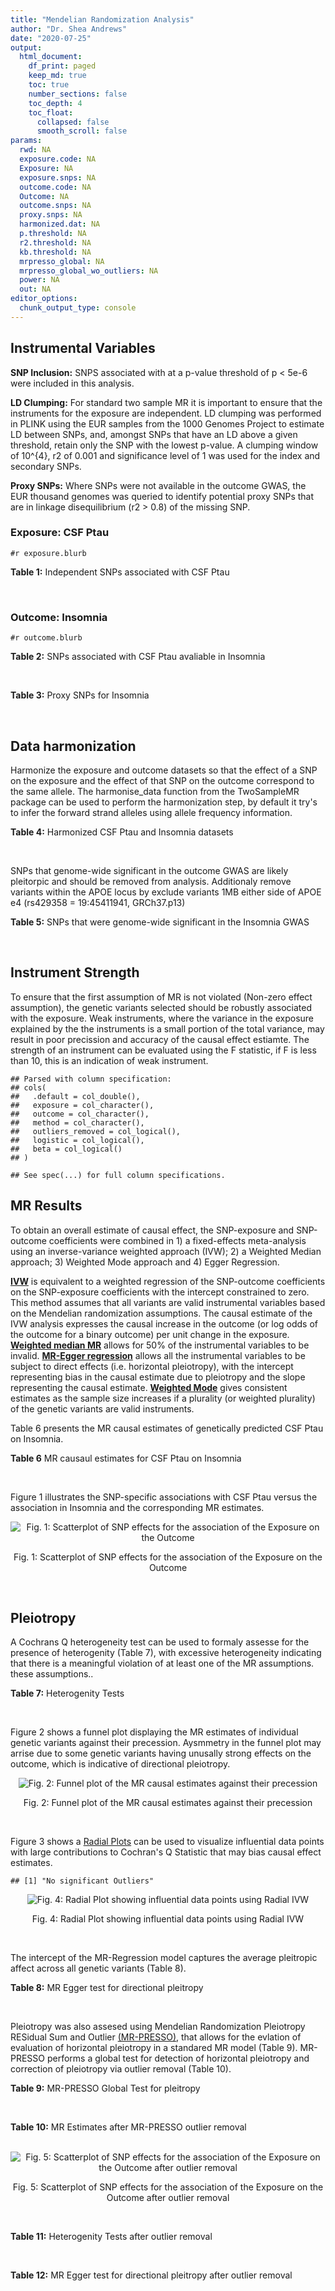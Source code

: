 ```yaml
---
title: "Mendelian Randomization Analysis"
author: "Dr. Shea Andrews"
date: "2020-07-25"
output:
  html_document:
    df_print: paged
    keep_md: true
    toc: true
    number_sections: false
    toc_depth: 4
    toc_float:
      collapsed: false
      smooth_scroll: false
params:
  rwd: NA
  exposure.code: NA
  Exposure: NA
  exposure.snps: NA
  outcome.code: NA
  Outcome: NA
  outcome.snps: NA
  proxy.snps: NA
  harmonized.dat: NA
  p.threshold: NA
  r2.threshold: NA
  kb.threshold: NA
  mrpresso_global: NA
  mrpresso_global_wo_outliers: NA
  power: NA
  out: NA
editor_options:
  chunk_output_type: console
---
```







## Instrumental Variables
**SNP Inclusion:** SNPS associated with at a p-value threshold of p < 5e-6 were included in this analysis.
<br>

**LD Clumping:** For standard two sample MR it is important to ensure that the instruments for the exposure are independent. LD clumping was performed in PLINK using the EUR samples from the 1000 Genomes Project to estimate LD between SNPs, and, amongst SNPs that have an LD above a given threshold, retain only the SNP with the lowest p-value. A clumping window of 10^{4}, r2 of 0.001 and significance level of 1 was used for the index and secondary SNPs.
<br>

**Proxy SNPs:** Where SNPs were not available in the outcome GWAS, the EUR thousand genomes was queried to identify potential proxy SNPs that are in linkage disequilibrium (r2 > 0.8) of the missing SNP.
<br>

### Exposure: CSF Ptau
`#r exposure.blurb`
<br>

**Table 1:** Independent SNPs associated with CSF Ptau
<div data-pagedtable="false">
  <script data-pagedtable-source type="application/json">
{"columns":[{"label":["SNP"],"name":[1],"type":["chr"],"align":["left"]},{"label":["CHROM"],"name":[2],"type":["dbl"],"align":["right"]},{"label":["POS"],"name":[3],"type":["dbl"],"align":["right"]},{"label":["REF"],"name":[4],"type":["chr"],"align":["left"]},{"label":["ALT"],"name":[5],"type":["chr"],"align":["left"]},{"label":["AF"],"name":[6],"type":["dbl"],"align":["right"]},{"label":["BETA"],"name":[7],"type":["dbl"],"align":["right"]},{"label":["SE"],"name":[8],"type":["dbl"],"align":["right"]},{"label":["Z"],"name":[9],"type":["dbl"],"align":["right"]},{"label":["P"],"name":[10],"type":["dbl"],"align":["right"]},{"label":["N"],"name":[11],"type":["dbl"],"align":["right"]},{"label":["TRAIT"],"name":[12],"type":["chr"],"align":["left"]}],"data":[{"1":"rs4267554","2":"2","3":"46901045","4":"A","5":"G","6":"0.1037360","7":"-0.04197","8":"0.008801","9":"-4.768776","10":"1.976e-06","11":"3146","12":"CSF_ptau"},{"1":"rs35055419","2":"3","3":"190663557","4":"T","5":"C","6":"0.3498150","7":"0.03490","8":"0.005653","9":"6.173713","10":"7.624e-10","11":"3146","12":"CSF_ptau"},{"1":"rs16897042","2":"5","3":"67107448","4":"T","5":"C","6":"0.0184850","7":"0.07870","8":"0.016050","9":"4.903427","10":"9.998e-07","11":"3146","12":"CSF_ptau"},{"1":"rs60871478","2":"7","3":"827325","4":"A","5":"G","6":"0.7729760","7":"-0.03472","8":"0.006863","9":"-5.059010","10":"4.505e-07","11":"3146","12":"CSF_ptau"},{"1":"rs7798280","2":"7","3":"15093202","4":"C","5":"A","6":"0.3549910","7":"-0.03378","8":"0.006773","9":"-4.987450","10":"6.699e-07","11":"3146","12":"CSF_ptau"},{"1":"rs2439313","2":"8","3":"32533316","4":"A","5":"G","6":"0.5620010","7":"-0.02653","8":"0.005418","9":"-4.896640","10":"1.025e-06","11":"3146","12":"CSF_ptau"},{"1":"rs514716","2":"9","3":"3929424","4":"C","5":"T","6":"0.8443070","7":"0.04876","8":"0.008764","9":"5.563670","10":"2.935e-08","11":"3146","12":"CSF_ptau"},{"1":"rs9527039","2":"13","3":"53504675","4":"T","5":"C","6":"0.0810909","7":"-0.06098","8":"0.010450","9":"-5.835407","10":"5.947e-09","11":"3146","12":"CSF_ptau"},{"1":"rs12889974","2":"14","3":"77609298","4":"C","5":"G","6":"0.0913043","7":"0.04955","8":"0.010660","9":"4.648218","10":"3.555e-06","11":"3146","12":"CSF_ptau"},{"1":"rs12961169","2":"18","3":"77381649","4":"C","5":"T","6":"0.1395560","7":"0.05004","8":"0.008013","9":"6.244852","10":"5.117e-10","11":"3146","12":"CSF_ptau"},{"1":"rs769449","2":"19","3":"45410002","4":"G","5":"A","6":"0.0998545","7":"0.07930","8":"0.006542","9":"12.121675","10":"5.299e-33","11":"3146","12":"CSF_ptau"},{"1":"rs34871495","2":"20","3":"55310283","4":"C","5":"T","6":"0.0282916","7":"0.08995","8":"0.016740","9":"5.373357","10":"8.307e-08","11":"3146","12":"CSF_ptau"},{"1":"rs41157","2":"22","3":"30405151","4":"T","5":"C","6":"0.7146230","7":"-0.02538","8":"0.005504","9":"-4.611190","10":"4.182e-06","11":"3146","12":"CSF_ptau"}],"options":{"columns":{"min":{},"max":[10]},"rows":{"min":[10],"max":[10]},"pages":{}}}
  </script>
</div>
<br>

### Outcome: Insomnia
`#r outcome.blurb`
<br>

**Table 2:** SNPs associated with CSF Ptau avaliable in Insomnia
<div data-pagedtable="false">
  <script data-pagedtable-source type="application/json">
{"columns":[{"label":["SNP"],"name":[1],"type":["chr"],"align":["left"]},{"label":["CHROM"],"name":[2],"type":["dbl"],"align":["right"]},{"label":["POS"],"name":[3],"type":["dbl"],"align":["right"]},{"label":["REF"],"name":[4],"type":["chr"],"align":["left"]},{"label":["ALT"],"name":[5],"type":["chr"],"align":["left"]},{"label":["AF"],"name":[6],"type":["dbl"],"align":["right"]},{"label":["BETA"],"name":[7],"type":["dbl"],"align":["right"]},{"label":["SE"],"name":[8],"type":["dbl"],"align":["right"]},{"label":["Z"],"name":[9],"type":["dbl"],"align":["right"]},{"label":["P"],"name":[10],"type":["dbl"],"align":["right"]},{"label":["N"],"name":[11],"type":["dbl"],"align":["right"]},{"label":["TRAIT"],"name":[12],"type":["chr"],"align":["left"]}],"data":[{"1":"rs4267554","2":"2","3":"46901045","4":"A","5":"G","6":"0.1037360","7":"7.720200e-04","8":"0.0008693923","9":"0.888","10":"3.744e-01","11":"1322506","12":"Insomnia_Symptoms"},{"1":"rs35055419","2":"3","3":"190663557","4":"T","5":"C","6":"0.3498150","7":"1.539500e-03","8":"0.0008673225","9":"1.775","10":"7.585e-02","11":"1327012","12":"Insomnia_Symptoms"},{"1":"rs16897042","2":"5","3":"67107448","4":"T","5":"C","6":"0.0184850","7":"6.942490e-05","8":"0.0008678107","9":"0.080","10":"9.361e-01","11":"1330336","12":"Insomnia_Symptoms"},{"1":"rs60871478","2":"7","3":"827325","4":"A","5":"G","6":"0.7729760","7":"7.738270e-04","8":"0.0008675192","9":"0.892","10":"3.725e-01","11":"1328216","12":"Insomnia_Symptoms"},{"1":"rs7798280","2":"7","3":"15093202","4":"C","5":"A","6":"0.3549910","7":"-2.571644e-04","8":"0.0008687986","9":"-0.296","10":"7.675e-01","11":"1326025","12":"Insomnia_Symptoms"},{"1":"rs2439313","2":"8","3":"32533316","4":"A","5":"G","6":"0.5620010","7":"1.671050e-04","8":"0.0008703360","9":"0.192","10":"8.476e-01","11":"1321827","12":"Insomnia_Symptoms"},{"1":"rs514716","2":"9","3":"3929424","4":"C","5":"T","6":"0.8443070","7":"5.762905e-04","8":"0.0008679073","9":"0.664","10":"5.066e-01","11":"1327585","12":"Insomnia_Symptoms"},{"1":"rs9527039","2":"13","3":"53504675","4":"T","5":"C","6":"0.0810909","7":"-1.181540e-04","8":"0.0008687808","9":"-0.136","10":"8.916e-01","11":"1326901","12":"Insomnia_Symptoms"},{"1":"rs12889974","2":"14","3":"77609298","4":"C","5":"G","6":"0.0913043","7":"-1.016770e-03","8":"0.0008675475","9":"-1.172","10":"2.413e-01","11":"1327515","12":"Insomnia_Symptoms"},{"1":"rs12961169","2":"18","3":"77381649","4":"C","5":"T","6":"0.1395560","7":"7.738479e-05","8":"0.0008694921","9":"0.089","10":"9.289e-01","11":"1325111","12":"Insomnia_Symptoms"},{"1":"rs769449","2":"19","3":"45410002","4":"G","5":"A","6":"0.0998545","7":"-4.160224e-03","8":"0.0008643724","9":"-4.813","10":"1.483e-06","11":"1330800","12":"Insomnia_Symptoms"},{"1":"rs34871495","2":"20","3":"55310283","4":"C","5":"T","6":"0.0282916","7":"-7.820726e-04","8":"0.0008670427","9":"-0.902","10":"3.673e-01","11":"1329654","12":"Insomnia_Symptoms"},{"1":"rs41157","2":"22","3":"30405151","4":"T","5":"C","6":"0.7146230","7":"7.410850e-04","8":"0.0008667656","9":"0.855","10":"3.926e-01","11":"1330613","12":"Insomnia_Symptoms"}],"options":{"columns":{"min":{},"max":[10]},"rows":{"min":[10],"max":[10]},"pages":{}}}
  </script>
</div>
<br>

**Table 3:** Proxy SNPs for Insomnia
<div data-pagedtable="false">
  <script data-pagedtable-source type="application/json">
{"columns":[{"label":["proxy.outcome"],"name":[1],"type":["lgl"],"align":["right"]},{"label":["target_snp"],"name":[2],"type":["lgl"],"align":["right"]},{"label":["proxy_snp"],"name":[3],"type":["lgl"],"align":["right"]},{"label":["ld.r2"],"name":[4],"type":["lgl"],"align":["right"]},{"label":["Dprime"],"name":[5],"type":["lgl"],"align":["right"]},{"label":["ref.proxy"],"name":[6],"type":["lgl"],"align":["right"]},{"label":["alt.proxy"],"name":[7],"type":["lgl"],"align":["right"]},{"label":["CHROM"],"name":[8],"type":["lgl"],"align":["right"]},{"label":["POS"],"name":[9],"type":["lgl"],"align":["right"]},{"label":["ALT.proxy"],"name":[10],"type":["lgl"],"align":["right"]},{"label":["REF.proxy"],"name":[11],"type":["lgl"],"align":["right"]},{"label":["AF"],"name":[12],"type":["lgl"],"align":["right"]},{"label":["BETA"],"name":[13],"type":["lgl"],"align":["right"]},{"label":["SE"],"name":[14],"type":["lgl"],"align":["right"]},{"label":["P"],"name":[15],"type":["lgl"],"align":["right"]},{"label":["N"],"name":[16],"type":["lgl"],"align":["right"]},{"label":["ref"],"name":[17],"type":["lgl"],"align":["right"]},{"label":["alt"],"name":[18],"type":["lgl"],"align":["right"]},{"label":["ALT"],"name":[19],"type":["lgl"],"align":["right"]},{"label":["REF"],"name":[20],"type":["lgl"],"align":["right"]},{"label":["PHASE"],"name":[21],"type":["lgl"],"align":["right"]}],"data":[{"1":"NA","2":"NA","3":"NA","4":"NA","5":"NA","6":"NA","7":"NA","8":"NA","9":"NA","10":"NA","11":"NA","12":"NA","13":"NA","14":"NA","15":"NA","16":"NA","17":"NA","18":"NA","19":"NA","20":"NA","21":"NA"}],"options":{"columns":{"min":{},"max":[10]},"rows":{"min":[10],"max":[10]},"pages":{}}}
  </script>
</div>
<br>

## Data harmonization
Harmonize the exposure and outcome datasets so that the effect of a SNP on the exposure and the effect of that SNP on the outcome correspond to the same allele. The harmonise_data function from the TwoSampleMR package can be used to perform the harmonization step, by default it try's to infer the forward strand alleles using allele frequency information.
<br>

**Table 4:** Harmonized CSF Ptau and Insomnia datasets
<div data-pagedtable="false">
  <script data-pagedtable-source type="application/json">
{"columns":[{"label":["SNP"],"name":[1],"type":["chr"],"align":["left"]},{"label":["effect_allele.exposure"],"name":[2],"type":["chr"],"align":["left"]},{"label":["other_allele.exposure"],"name":[3],"type":["chr"],"align":["left"]},{"label":["effect_allele.outcome"],"name":[4],"type":["chr"],"align":["left"]},{"label":["other_allele.outcome"],"name":[5],"type":["chr"],"align":["left"]},{"label":["beta.exposure"],"name":[6],"type":["dbl"],"align":["right"]},{"label":["beta.outcome"],"name":[7],"type":["dbl"],"align":["right"]},{"label":["eaf.exposure"],"name":[8],"type":["dbl"],"align":["right"]},{"label":["eaf.outcome"],"name":[9],"type":["dbl"],"align":["right"]},{"label":["remove"],"name":[10],"type":["lgl"],"align":["right"]},{"label":["palindromic"],"name":[11],"type":["lgl"],"align":["right"]},{"label":["ambiguous"],"name":[12],"type":["lgl"],"align":["right"]},{"label":["id.outcome"],"name":[13],"type":["chr"],"align":["left"]},{"label":["chr.outcome"],"name":[14],"type":["dbl"],"align":["right"]},{"label":["pos.outcome"],"name":[15],"type":["dbl"],"align":["right"]},{"label":["se.outcome"],"name":[16],"type":["dbl"],"align":["right"]},{"label":["z.outcome"],"name":[17],"type":["dbl"],"align":["right"]},{"label":["pval.outcome"],"name":[18],"type":["dbl"],"align":["right"]},{"label":["samplesize.outcome"],"name":[19],"type":["dbl"],"align":["right"]},{"label":["outcome"],"name":[20],"type":["chr"],"align":["left"]},{"label":["mr_keep.outcome"],"name":[21],"type":["lgl"],"align":["right"]},{"label":["pval_origin.outcome"],"name":[22],"type":["chr"],"align":["left"]},{"label":["chr.exposure"],"name":[23],"type":["dbl"],"align":["right"]},{"label":["pos.exposure"],"name":[24],"type":["dbl"],"align":["right"]},{"label":["se.exposure"],"name":[25],"type":["dbl"],"align":["right"]},{"label":["z.exposure"],"name":[26],"type":["dbl"],"align":["right"]},{"label":["pval.exposure"],"name":[27],"type":["dbl"],"align":["right"]},{"label":["samplesize.exposure"],"name":[28],"type":["dbl"],"align":["right"]},{"label":["exposure"],"name":[29],"type":["chr"],"align":["left"]},{"label":["mr_keep.exposure"],"name":[30],"type":["lgl"],"align":["right"]},{"label":["pval_origin.exposure"],"name":[31],"type":["chr"],"align":["left"]},{"label":["id.exposure"],"name":[32],"type":["chr"],"align":["left"]},{"label":["action"],"name":[33],"type":["dbl"],"align":["right"]},{"label":["mr_keep"],"name":[34],"type":["lgl"],"align":["right"]},{"label":["pt"],"name":[35],"type":["dbl"],"align":["right"]},{"label":["pleitropy_keep"],"name":[36],"type":["lgl"],"align":["right"]},{"label":["mrpresso_RSSobs"],"name":[37],"type":["lgl"],"align":["right"]},{"label":["mrpresso_pval"],"name":[38],"type":["lgl"],"align":["right"]},{"label":["mrpresso_keep"],"name":[39],"type":["lgl"],"align":["right"]}],"data":[{"1":"rs12889974","2":"G","3":"C","4":"G","5":"C","6":"0.04955","7":"-1.016770e-03","8":"0.0913043","9":"0.0913043","10":"FALSE","11":"TRUE","12":"FALSE","13":"MpW8O5","14":"14","15":"77609298","16":"0.0008675475","17":"-1.172","18":"2.413e-01","19":"1327515","20":"Jansen2018insomnia23andMe","21":"TRUE","22":"reported","23":"14","24":"77609298","25":"0.010660","26":"4.648218","27":"3.555e-06","28":"3146","29":"Deming2017ptau","30":"TRUE","31":"reported","32":"H7JD7c","33":"2","34":"TRUE","35":"5e-06","36":"TRUE","37":"NA","38":"NA","39":"TRUE"},{"1":"rs12961169","2":"T","3":"C","4":"T","5":"C","6":"0.05004","7":"7.738479e-05","8":"0.1395560","9":"0.1395560","10":"FALSE","11":"FALSE","12":"FALSE","13":"MpW8O5","14":"18","15":"77381649","16":"0.0008694921","17":"0.089","18":"9.289e-01","19":"1325111","20":"Jansen2018insomnia23andMe","21":"TRUE","22":"reported","23":"18","24":"77381649","25":"0.008013","26":"6.244852","27":"5.117e-10","28":"3146","29":"Deming2017ptau","30":"TRUE","31":"reported","32":"H7JD7c","33":"2","34":"TRUE","35":"5e-06","36":"TRUE","37":"NA","38":"NA","39":"TRUE"},{"1":"rs16897042","2":"C","3":"T","4":"C","5":"T","6":"0.07870","7":"6.942490e-05","8":"0.0184850","9":"0.0184850","10":"FALSE","11":"FALSE","12":"FALSE","13":"MpW8O5","14":"5","15":"67107448","16":"0.0008678107","17":"0.080","18":"9.361e-01","19":"1330336","20":"Jansen2018insomnia23andMe","21":"TRUE","22":"reported","23":"5","24":"67107448","25":"0.016050","26":"4.903427","27":"9.998e-07","28":"3146","29":"Deming2017ptau","30":"TRUE","31":"reported","32":"H7JD7c","33":"2","34":"TRUE","35":"5e-06","36":"TRUE","37":"NA","38":"NA","39":"TRUE"},{"1":"rs2439313","2":"G","3":"A","4":"G","5":"A","6":"-0.02653","7":"1.671050e-04","8":"0.5620010","9":"0.5620010","10":"FALSE","11":"FALSE","12":"FALSE","13":"MpW8O5","14":"8","15":"32533316","16":"0.0008703360","17":"0.192","18":"8.476e-01","19":"1321827","20":"Jansen2018insomnia23andMe","21":"TRUE","22":"reported","23":"8","24":"32533316","25":"0.005418","26":"-4.896640","27":"1.025e-06","28":"3146","29":"Deming2017ptau","30":"TRUE","31":"reported","32":"H7JD7c","33":"2","34":"TRUE","35":"5e-06","36":"TRUE","37":"NA","38":"NA","39":"TRUE"},{"1":"rs34871495","2":"T","3":"C","4":"T","5":"C","6":"0.08995","7":"-7.820726e-04","8":"0.0282916","9":"0.0282916","10":"FALSE","11":"FALSE","12":"FALSE","13":"MpW8O5","14":"20","15":"55310283","16":"0.0008670427","17":"-0.902","18":"3.673e-01","19":"1329654","20":"Jansen2018insomnia23andMe","21":"TRUE","22":"reported","23":"20","24":"55310283","25":"0.016740","26":"5.373357","27":"8.307e-08","28":"3146","29":"Deming2017ptau","30":"TRUE","31":"reported","32":"H7JD7c","33":"2","34":"TRUE","35":"5e-06","36":"TRUE","37":"NA","38":"NA","39":"TRUE"},{"1":"rs35055419","2":"C","3":"T","4":"C","5":"T","6":"0.03490","7":"1.539500e-03","8":"0.3498150","9":"0.3498150","10":"FALSE","11":"FALSE","12":"FALSE","13":"MpW8O5","14":"3","15":"190663557","16":"0.0008673225","17":"1.775","18":"7.585e-02","19":"1327012","20":"Jansen2018insomnia23andMe","21":"TRUE","22":"reported","23":"3","24":"190663557","25":"0.005653","26":"6.173713","27":"7.624e-10","28":"3146","29":"Deming2017ptau","30":"TRUE","31":"reported","32":"H7JD7c","33":"2","34":"TRUE","35":"5e-06","36":"TRUE","37":"NA","38":"NA","39":"TRUE"},{"1":"rs41157","2":"C","3":"T","4":"C","5":"T","6":"-0.02538","7":"7.410850e-04","8":"0.7146230","9":"0.7146230","10":"FALSE","11":"FALSE","12":"FALSE","13":"MpW8O5","14":"22","15":"30405151","16":"0.0008667656","17":"0.855","18":"3.926e-01","19":"1330613","20":"Jansen2018insomnia23andMe","21":"TRUE","22":"reported","23":"22","24":"30405151","25":"0.005504","26":"-4.611190","27":"4.182e-06","28":"3146","29":"Deming2017ptau","30":"TRUE","31":"reported","32":"H7JD7c","33":"2","34":"TRUE","35":"5e-06","36":"TRUE","37":"NA","38":"NA","39":"TRUE"},{"1":"rs4267554","2":"G","3":"A","4":"G","5":"A","6":"-0.04197","7":"7.720200e-04","8":"0.1037360","9":"0.1037360","10":"FALSE","11":"FALSE","12":"FALSE","13":"MpW8O5","14":"2","15":"46901045","16":"0.0008693923","17":"0.888","18":"3.744e-01","19":"1322506","20":"Jansen2018insomnia23andMe","21":"TRUE","22":"reported","23":"2","24":"46901045","25":"0.008801","26":"-4.768776","27":"1.976e-06","28":"3146","29":"Deming2017ptau","30":"TRUE","31":"reported","32":"H7JD7c","33":"2","34":"TRUE","35":"5e-06","36":"TRUE","37":"NA","38":"NA","39":"TRUE"},{"1":"rs514716","2":"T","3":"C","4":"T","5":"C","6":"0.04876","7":"5.762905e-04","8":"0.8443070","9":"0.8443070","10":"FALSE","11":"FALSE","12":"FALSE","13":"MpW8O5","14":"9","15":"3929424","16":"0.0008679073","17":"0.664","18":"5.066e-01","19":"1327585","20":"Jansen2018insomnia23andMe","21":"TRUE","22":"reported","23":"9","24":"3929424","25":"0.008764","26":"5.563670","27":"2.935e-08","28":"3146","29":"Deming2017ptau","30":"TRUE","31":"reported","32":"H7JD7c","33":"2","34":"TRUE","35":"5e-06","36":"TRUE","37":"NA","38":"NA","39":"TRUE"},{"1":"rs60871478","2":"G","3":"A","4":"G","5":"A","6":"-0.03472","7":"7.738270e-04","8":"0.7729760","9":"0.7729760","10":"FALSE","11":"FALSE","12":"FALSE","13":"MpW8O5","14":"7","15":"827325","16":"0.0008675192","17":"0.892","18":"3.725e-01","19":"1328216","20":"Jansen2018insomnia23andMe","21":"TRUE","22":"reported","23":"7","24":"827325","25":"0.006863","26":"-5.059010","27":"4.505e-07","28":"3146","29":"Deming2017ptau","30":"TRUE","31":"reported","32":"H7JD7c","33":"2","34":"TRUE","35":"5e-06","36":"TRUE","37":"NA","38":"NA","39":"TRUE"},{"1":"rs769449","2":"A","3":"G","4":"A","5":"G","6":"0.07930","7":"-4.160224e-03","8":"0.0998545","9":"0.0998545","10":"FALSE","11":"FALSE","12":"FALSE","13":"MpW8O5","14":"19","15":"45410002","16":"0.0008643724","17":"-4.813","18":"1.483e-06","19":"1330800","20":"Jansen2018insomnia23andMe","21":"TRUE","22":"reported","23":"19","24":"45410002","25":"0.006542","26":"12.121675","27":"5.299e-33","28":"3146","29":"Deming2017ptau","30":"TRUE","31":"reported","32":"H7JD7c","33":"2","34":"TRUE","35":"5e-06","36":"FALSE","37":"NA","38":"NA","39":"TRUE"},{"1":"rs7798280","2":"A","3":"C","4":"A","5":"C","6":"-0.03378","7":"-2.571644e-04","8":"0.3549910","9":"0.3549910","10":"FALSE","11":"FALSE","12":"FALSE","13":"MpW8O5","14":"7","15":"15093202","16":"0.0008687986","17":"-0.296","18":"7.675e-01","19":"1326025","20":"Jansen2018insomnia23andMe","21":"TRUE","22":"reported","23":"7","24":"15093202","25":"0.006773","26":"-4.987450","27":"6.699e-07","28":"3146","29":"Deming2017ptau","30":"TRUE","31":"reported","32":"H7JD7c","33":"2","34":"TRUE","35":"5e-06","36":"TRUE","37":"NA","38":"NA","39":"TRUE"},{"1":"rs9527039","2":"C","3":"T","4":"C","5":"T","6":"-0.06098","7":"-1.181540e-04","8":"0.0810909","9":"0.0810909","10":"FALSE","11":"FALSE","12":"FALSE","13":"MpW8O5","14":"13","15":"53504675","16":"0.0008687808","17":"-0.136","18":"8.916e-01","19":"1326901","20":"Jansen2018insomnia23andMe","21":"TRUE","22":"reported","23":"13","24":"53504675","25":"0.010450","26":"-5.835407","27":"5.947e-09","28":"3146","29":"Deming2017ptau","30":"TRUE","31":"reported","32":"H7JD7c","33":"2","34":"TRUE","35":"5e-06","36":"TRUE","37":"NA","38":"NA","39":"TRUE"}],"options":{"columns":{"min":{},"max":[10]},"rows":{"min":[10],"max":[10]},"pages":{}}}
  </script>
</div>
<br>

SNPs that genome-wide significant in the outcome GWAS are likely pleitorpic and should be removed from analysis. Additionaly remove variants within the APOE locus by exclude variants 1MB either side of APOE e4 (rs429358 = 19:45411941, GRCh37.p13)
<br>


**Table 5:** SNPs that were genome-wide significant in the Insomnia GWAS
<div data-pagedtable="false">
  <script data-pagedtable-source type="application/json">
{"columns":[{"label":["SNP"],"name":[1],"type":["chr"],"align":["left"]},{"label":["chr.outcome"],"name":[2],"type":["dbl"],"align":["right"]},{"label":["pos.outcome"],"name":[3],"type":["dbl"],"align":["right"]},{"label":["pval.exposure"],"name":[4],"type":["dbl"],"align":["right"]},{"label":["pval.outcome"],"name":[5],"type":["dbl"],"align":["right"]}],"data":[{"1":"rs769449","2":"19","3":"45410002","4":"5.299e-33","5":"1.483e-06"}],"options":{"columns":{"min":{},"max":[10]},"rows":{"min":[10],"max":[10]},"pages":{}}}
  </script>
</div>
<br>


## Instrument Strength
To ensure that the first assumption of MR is not violated (Non-zero effect assumption), the genetic variants selected should be robustly associated with the exposure. Weak instruments, where the variance in the exposure explained by the the instruments is a small portion of the total variance, may result in poor precission and accuracy of the causal effect estiamte. The strength of an instrument can be evaluated using the F statistic, if F is less than 10, this is an indication of weak instrument.


```
## Parsed with column specification:
## cols(
##   .default = col_double(),
##   exposure = col_character(),
##   outcome = col_character(),
##   method = col_character(),
##   outliers_removed = col_logical(),
##   logistic = col_logical(),
##   beta = col_logical()
## )
```

```
## See spec(...) for full column specifications.
```

<div data-pagedtable="false">
  <script data-pagedtable-source type="application/json">
{"columns":[{"label":["outliers_removed"],"name":[1],"type":["lgl"],"align":["right"]},{"label":["pve.exposure"],"name":[2],"type":["dbl"],"align":["right"]},{"label":["F"],"name":[3],"type":["dbl"],"align":["right"]},{"label":["Alpha"],"name":[4],"type":["dbl"],"align":["right"]},{"label":["NCP"],"name":[5],"type":["dbl"],"align":["right"]},{"label":["Power"],"name":[6],"type":["dbl"],"align":["right"]}],"data":[{"1":"FALSE","2":"0.1065711","3":"31.14288","4":"0.05","5":"0.01104603","6":"0.0512663"}],"options":{"columns":{"min":{},"max":[10]},"rows":{"min":[10],"max":[10]},"pages":{}}}
  </script>
</div>

##  MR Results
To obtain an overall estimate of causal effect, the SNP-exposure and SNP-outcome coefficients were combined in 1) a fixed-effects meta-analysis using an inverse-variance weighted approach (IVW); 2) a Weighted Median approach; 3) Weighted Mode approach and 4) Egger Regression.


[**IVW**](https://doi.org/10.1002/gepi.21758) is equivalent to a weighted regression of the SNP-outcome coefficients on the SNP-exposure coefficients with the intercept constrained to zero. This method assumes that all variants are valid instrumental variables based on the Mendelian randomization assumptions. The causal estimate of the IVW analysis expresses the causal increase in the outcome (or log odds of the outcome for a binary outcome) per unit change in the exposure. [**Weighted median MR**](https://doi.org/10.1002/gepi.21965) allows for 50% of the instrumental variables to be invalid. [**MR-Egger regression**](https://doi.org/10.1093/ije/dyw220) allows all the instrumental variables to be subject to direct effects (i.e. horizontal pleiotropy), with the intercept representing bias in the causal estimate due to pleiotropy and the slope representing the causal estimate. [**Weighted Mode**](https://doi.org/10.1093/ije/dyx102) gives consistent estimates as the sample size increases if a plurality (or weighted plurality) of the genetic variants are valid instruments.
<br>



Table 6 presents the MR causal estimates of genetically predicted CSF Ptau on Insomnia.
<br>

**Table 6** MR causaul estimates for CSF Ptau on Insomnia
<div data-pagedtable="false">
  <script data-pagedtable-source type="application/json">
{"columns":[{"label":["id.exposure"],"name":[1],"type":["chr"],"align":["left"]},{"label":["id.outcome"],"name":[2],"type":["chr"],"align":["left"]},{"label":["outcome"],"name":[3],"type":["fctr"],"align":["left"]},{"label":["exposure"],"name":[4],"type":["fctr"],"align":["left"]},{"label":["method"],"name":[5],"type":["fctr"],"align":["left"]},{"label":["nsnp"],"name":[6],"type":["int"],"align":["right"]},{"label":["b"],"name":[7],"type":["dbl"],"align":["right"]},{"label":["se"],"name":[8],"type":["dbl"],"align":["right"]},{"label":["pval"],"name":[9],"type":["dbl"],"align":["right"]}],"data":[{"1":"H7JD7c","2":"MpW8O5","3":"Jansen2018insomnia23andMe","4":"Deming2017ptau","5":"Inverse variance weighted (fixed effects)","6":"12","7":"-0.003007764","8":"0.004851056","9":"0.5352429"},{"1":"H7JD7c","2":"MpW8O5","3":"Jansen2018insomnia23andMe","4":"Deming2017ptau","5":"Weighted median","6":"12","7":"-0.002844085","8":"0.006495545","9":"0.6614938"},{"1":"H7JD7c","2":"MpW8O5","3":"Jansen2018insomnia23andMe","4":"Deming2017ptau","5":"Weighted mode","6":"12","7":"-0.002364691","8":"0.007242665","9":"0.7501780"},{"1":"H7JD7c","2":"MpW8O5","3":"Jansen2018insomnia23andMe","4":"Deming2017ptau","5":"MR Egger","6":"12","7":"-0.004239159","8":"0.013026522","9":"0.7515659"}],"options":{"columns":{"min":{},"max":[10]},"rows":{"min":[10],"max":[10]},"pages":{}}}
  </script>
</div>
<br>

Figure 1 illustrates the SNP-specific associations with CSF Ptau versus the association in Insomnia and the corresponding MR estimates.
<br>

<div class="figure" style="text-align: center">
<img src="/sc/arion/projects/LOAD/shea/Projects/MR_ADPhenome/results/MR_ADbidir/Deming2017ptau/Jansen2018insomnia23andMe/Deming2017ptau_5e-6_Jansen2018insomnia23andMe_MR_Analaysis_files/figure-html/scatter_plot-1.png" alt="Fig. 1: Scatterplot of SNP effects for the association of the Exposure on the Outcome"  />
<p class="caption">Fig. 1: Scatterplot of SNP effects for the association of the Exposure on the Outcome</p>
</div>
<br>


## Pleiotropy
A Cochrans Q heterogeneity test can be used to formaly assesse for the presence of heterogenity (Table 7), with excessive heterogeneity indicating that there is a meaningful violation of at least one of the MR assumptions.
these assumptions..
<br>

**Table 7:** Heterogenity Tests
<div data-pagedtable="false">
  <script data-pagedtable-source type="application/json">
{"columns":[{"label":["id.exposure"],"name":[1],"type":["chr"],"align":["left"]},{"label":["id.outcome"],"name":[2],"type":["chr"],"align":["left"]},{"label":["outcome"],"name":[3],"type":["fctr"],"align":["left"]},{"label":["exposure"],"name":[4],"type":["fctr"],"align":["left"]},{"label":["method"],"name":[5],"type":["fctr"],"align":["left"]},{"label":["Q"],"name":[6],"type":["dbl"],"align":["right"]},{"label":["Q_df"],"name":[7],"type":["dbl"],"align":["right"]},{"label":["Q_pval"],"name":[8],"type":["dbl"],"align":["right"]}],"data":[{"1":"H7JD7c","2":"MpW8O5","3":"Jansen2018insomnia23andMe","4":"Deming2017ptau","5":"MR Egger","6":"7.856458","7":"10","8":"0.6428556"},{"1":"H7JD7c","2":"MpW8O5","3":"Jansen2018insomnia23andMe","4":"Deming2017ptau","5":"Inverse variance weighted","6":"7.866833","7":"11","8":"0.7251808"}],"options":{"columns":{"min":{},"max":[10]},"rows":{"min":[10],"max":[10]},"pages":{}}}
  </script>
</div>
<br>

Figure 2 shows a funnel plot displaying the MR estimates of individual genetic variants against their precession. Aysmmetry in the funnel plot may arrise due to some genetic variants having unusally strong effects on the outcome, which is indicative of directional pleiotropy.
<br>

<div class="figure" style="text-align: center">
<img src="/sc/arion/projects/LOAD/shea/Projects/MR_ADPhenome/results/MR_ADbidir/Deming2017ptau/Jansen2018insomnia23andMe/Deming2017ptau_5e-6_Jansen2018insomnia23andMe_MR_Analaysis_files/figure-html/funnel_plot-1.png" alt="Fig. 2: Funnel plot of the MR causal estimates against their precession"  />
<p class="caption">Fig. 2: Funnel plot of the MR causal estimates against their precession</p>
</div>
<br>

Figure 3 shows a [Radial Plots](https://github.com/WSpiller/RadialMR) can be used to visualize influential data points with large contributions to Cochran's Q Statistic that may bias causal effect estimates.




```
## [1] "No significant Outliers"
```

<div class="figure" style="text-align: center">
<img src="/sc/arion/projects/LOAD/shea/Projects/MR_ADPhenome/results/MR_ADbidir/Deming2017ptau/Jansen2018insomnia23andMe/Deming2017ptau_5e-6_Jansen2018insomnia23andMe_MR_Analaysis_files/figure-html/Radial_Plot-1.png" alt="Fig. 4: Radial Plot showing influential data points using Radial IVW"  />
<p class="caption">Fig. 4: Radial Plot showing influential data points using Radial IVW</p>
</div>
<br>

The intercept of the MR-Regression model captures the average pleitropic affect across all genetic variants (Table 8).
<br>

**Table 8:** MR Egger test for directional pleitropy
<div data-pagedtable="false">
  <script data-pagedtable-source type="application/json">
{"columns":[{"label":["id.exposure"],"name":[1],"type":["chr"],"align":["left"]},{"label":["id.outcome"],"name":[2],"type":["chr"],"align":["left"]},{"label":["outcome"],"name":[3],"type":["fctr"],"align":["left"]},{"label":["exposure"],"name":[4],"type":["fctr"],"align":["left"]},{"label":["egger_intercept"],"name":[5],"type":["dbl"],"align":["right"]},{"label":["se"],"name":[6],"type":["dbl"],"align":["right"]},{"label":["pval"],"name":[7],"type":["dbl"],"align":["right"]}],"data":[{"1":"H7JD7c","2":"MpW8O5","3":"Jansen2018insomnia23andMe","4":"Deming2017ptau","5":"6.855203e-05","6":"0.0006730286","7":"0.9208844"}],"options":{"columns":{"min":{},"max":[10]},"rows":{"min":[10],"max":[10]},"pages":{}}}
  </script>
</div>
<br>

Pleiotropy was also assesed using Mendelian Randomization Pleiotropy RESidual Sum and Outlier [(MR-PRESSO)](https://doi.org/10.1038/s41588-018-0099-7), that allows for the evlation of evaluation of horizontal pleiotropy in a standared MR model (Table 9). MR-PRESSO performs a global test for detection of horizontal pleiotropy and correction of pleiotropy via outlier removal (Table 10).
<br>

**Table 9:** MR-PRESSO Global Test for pleitropy
<div data-pagedtable="false">
  <script data-pagedtable-source type="application/json">
{"columns":[{"label":["id.exposure"],"name":[1],"type":["chr"],"align":["left"]},{"label":["id.outcome"],"name":[2],"type":["chr"],"align":["left"]},{"label":["outcome"],"name":[3],"type":["chr"],"align":["left"]},{"label":["exposure"],"name":[4],"type":["chr"],"align":["left"]},{"label":["pt"],"name":[5],"type":["dbl"],"align":["right"]},{"label":["outliers_removed"],"name":[6],"type":["lgl"],"align":["right"]},{"label":["n_outliers"],"name":[7],"type":["dbl"],"align":["right"]},{"label":["RSSobs"],"name":[8],"type":["dbl"],"align":["right"]},{"label":["pval"],"name":[9],"type":["dbl"],"align":["right"]}],"data":[{"1":"H7JD7c","2":"MpW8O5","3":"Jansen2018insomnia23andMe","4":"Deming2017ptau","5":"5e-06","6":"FALSE","7":"0","8":"8.986402","9":"0.7559"}],"options":{"columns":{"min":{},"max":[10]},"rows":{"min":[10],"max":[10]},"pages":{}}}
  </script>
</div>
<br>


**Table 10:** MR Estimates after MR-PRESSO outlier removal
<div data-pagedtable="false">
  <script data-pagedtable-source type="application/json">
{"columns":[{"label":["id.exposure"],"name":[1],"type":["fctr"],"align":["left"]},{"label":["id.outcome"],"name":[2],"type":["fctr"],"align":["left"]},{"label":["outcome"],"name":[3],"type":["fctr"],"align":["left"]},{"label":["exposure"],"name":[4],"type":["fctr"],"align":["left"]},{"label":["method"],"name":[5],"type":["fctr"],"align":["left"]},{"label":["nsnp"],"name":[6],"type":["lgl"],"align":["right"]},{"label":["b"],"name":[7],"type":["lgl"],"align":["right"]},{"label":["se"],"name":[8],"type":["lgl"],"align":["right"]},{"label":["pval"],"name":[9],"type":["lgl"],"align":["right"]}],"data":[{"1":"H7JD7c","2":"MpW8O5","3":"Jansen2018insomnia23andMe","4":"Deming2017ptau","5":"mrpresso","6":"NA","7":"NA","8":"NA","9":"NA"}],"options":{"columns":{"min":{},"max":[10]},"rows":{"min":[10],"max":[10]},"pages":{}}}
  </script>
</div>
<br>

<div class="figure" style="text-align: center">
<img src="/sc/arion/projects/LOAD/shea/Projects/MR_ADPhenome/results/MR_ADbidir/Deming2017ptau/Jansen2018insomnia23andMe/Deming2017ptau_5e-6_Jansen2018insomnia23andMe_MR_Analaysis_files/figure-html/scatter_plot_outlier-1.png" alt="Fig. 5: Scatterplot of SNP effects for the association of the Exposure on the Outcome after outlier removal"  />
<p class="caption">Fig. 5: Scatterplot of SNP effects for the association of the Exposure on the Outcome after outlier removal</p>
</div>
<br>

**Table 11:** Heterogenity Tests after outlier removal
<div data-pagedtable="false">
  <script data-pagedtable-source type="application/json">
{"columns":[{"label":["id.exposure"],"name":[1],"type":["fctr"],"align":["left"]},{"label":["id.outcome"],"name":[2],"type":["fctr"],"align":["left"]},{"label":["outcome"],"name":[3],"type":["fctr"],"align":["left"]},{"label":["exposure"],"name":[4],"type":["fctr"],"align":["left"]},{"label":["method"],"name":[5],"type":["fctr"],"align":["left"]},{"label":["Q"],"name":[6],"type":["lgl"],"align":["right"]},{"label":["Q_df"],"name":[7],"type":["lgl"],"align":["right"]},{"label":["Q_pval"],"name":[8],"type":["lgl"],"align":["right"]}],"data":[{"1":"H7JD7c","2":"MpW8O5","3":"Jansen2018insomnia23andMe","4":"Deming2017ptau","5":"mrpresso","6":"NA","7":"NA","8":"NA"}],"options":{"columns":{"min":{},"max":[10]},"rows":{"min":[10],"max":[10]},"pages":{}}}
  </script>
</div>
<br>

**Table 12:** MR Egger test for directional pleitropy after outlier removal
<div data-pagedtable="false">
  <script data-pagedtable-source type="application/json">
{"columns":[{"label":["id.exposure"],"name":[1],"type":["fctr"],"align":["left"]},{"label":["id.outcome"],"name":[2],"type":["fctr"],"align":["left"]},{"label":["outcome"],"name":[3],"type":["fctr"],"align":["left"]},{"label":["exposure"],"name":[4],"type":["fctr"],"align":["left"]},{"label":["method"],"name":[5],"type":["fctr"],"align":["left"]},{"label":["egger_intercept"],"name":[6],"type":["lgl"],"align":["right"]},{"label":["se"],"name":[7],"type":["lgl"],"align":["right"]},{"label":["pval"],"name":[8],"type":["lgl"],"align":["right"]}],"data":[{"1":"H7JD7c","2":"MpW8O5","3":"Jansen2018insomnia23andMe","4":"Deming2017ptau","5":"mrpresso","6":"NA","7":"NA","8":"NA"}],"options":{"columns":{"min":{},"max":[10]},"rows":{"min":[10],"max":[10]},"pages":{}}}
  </script>
</div>
<br>
